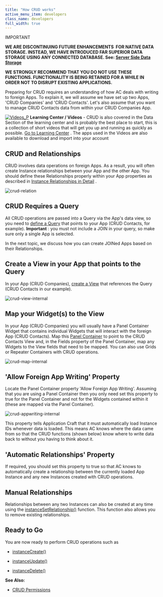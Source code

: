 ```yaml
---
title: "How CRUD works"
active_menu_item: developers
class_name: developers
full_width: true
---
```



IMPORTANT

**WE ARE DISCONTINUING FUTURE ENHANCEMENTS  FOR NATIVE DATA STORAGE. INSTEAD, WE HAVE INTRODUCED FAR SUPERIOR DATA STORAGE USING ANY CONNECTED DATABASE. See: [Server Side Data Storage](../../../../../data-storage/server-side-data-storage/)**

**WE STRONGLY RECOMMEND THAT YOU DO NOT USE THESE FUNCTIONS. FUNCTIONALITY IS BEING RETAINED FOR A WHILE IN ORDER NOT TO DISRUPT EXISTING APPLICATIONS.**

Preparing for CRUD requires an understanding of how AC deals with writing to foreign Apps. To explain it, we will assume we have set up two Apps, 'CRUD Companies' and 'CRUD Contacts'. Let's also assume that you want to manage CRUD Contacts data from within your CRUD Companies App.

[![Videos\_P](/img/docs/videos_p.png)](http://www.applicationcraft.com/learning-center#DataStorage) **Learning Center / Videos** - CRUD is also covered in the Data Section of the learning center and is probably the best place to start, this is a collection of short videos that will get you up and running as quickly as possible. [Go to Learning Center](http://www.applicationcraft.com/learning-center#DataStorage) . The apps used in the Videos are also available to download and import into your account

## CRUD and Relationships

CRUD involves data operations on foreign Apps. As a result, you will often create Instance relationships between your App and the other App. You should define these Relationships properly within your App properties as described in [Instance Relationships in Detail](../../instance-relationships-in-detail/) .

![crud-relation](/img/docs/crud-relation.zoom52.png)

## CRUD Requires a Query

All CRUD operations are passed into a Query via the App's data view, so you need to [define a Query](../../../../the-console/console-tabs/queries/) that points to your App (CRUD Contacts, for example). **Important** : you must not include a JOIN in your query, so make sure only a single App is selected.

In the next topic, we discuss how you can create JOINed Apps based on their Relationships.

## Create a View in your App that points to the Query

In your App (CRUD Companies), [create a View](../../../data-integration,-reporting-dashboards/data-section-properties/configuring-the-app-to-access) that references the Query (CRUD Contacts in our example).

![crud-view-internal](/img/docs/crud-view-internal.zoom51.png)

## Map your Widget(s) to the View

In your App (CRUD Companies) you will usually have a Panel Container Widget that contains individual Widgets that will interact with the foreign App (CRUD Contacts). Map this [Panel Container](../../../../../widget-properties-events/containers/panel) to point to the CRUD Contacts View and, in the Fields property of the Panel Container, map any Widgets to the View fields that need to be mapped. You can also use Grids or Repeater Containers with CRUD operations.

![crud-map-internal](/img/docs/crud-map-internal.zoom63.png)

## 'Allow Foreign App Writing' Property

Locate the Panel Container property 'Allow Foreign App Writing'. Assuming that you are using a Panel Container then you only need set this property to true for the Panel Container and not for the Widgets contained within it (these are mapped via the Panel Container).

![crud-appwriting-internal](/img/docs/crud-appwriting-internal.zoom53.png)

This property tells Application Craft that it must automatically load Instance IDs whenever data is loaded. This means AC knows where the data came from so that the CRUD functions (shown below) know where to write data back to without you having to think about it.

## 'Automatic Relationships' Property

If required, you should set this property to true so that AC knows to automatically create a relationship between the currently loaded App Instance and any new Instances created with CRUD operations.

## Manual Relationships

Relationships between any two Instances can also be created at any time using the [instanceSetRelationship()](../../../../../scripting-apis/client-api/instance-data-functions/instancesetrelationship) function. This function also allows you to remove existing relationships.

## Ready to Go

You are now ready to perform CRUD operations such as

 - [instanceCreate()](../../../../../scripting-apis/client-api/instance-data-functions/instancecreate)

 - [instanceUpdate()](../../../../../scripting-apis/client-api/instance-data-functions/instancesave)

 - [instanceDelete()](../../../../../scripting-apis/client-api/instance-data-functions/instancedelete)

**See Also:**

 - [CRUD Permissions](crud-permissions.htm)

